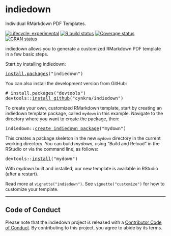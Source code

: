 <!-- README.md is generated from README.Rmd on GitHub Actions: do not edit by hand -->

# indiedown

Individual RMarkdown PDF Templates.

<!-- badges: start -->

[![Lifecycle: experimental](https://img.shields.io/badge/lifecycle-experimental-orange.svg)](https://lifecycle.r-lib.org/articles/stages.html#experimental) [![R build status](https://github.com/cynkra/indiedown/workflows/rcc/badge.svg)](https://github.com/cynkra/indiedown/actions) [![Coverage status](https://codecov.io/gh/cynkra/indiedown/branch/main/graph/badge.svg)](https://codecov.io/github/cynkra/indiedown?branch=master) [![CRAN status](https://www.r-pkg.org/badges/version/indiedown)](https://cran.r-project.org/package=indiedown)

<!-- badges: end -->

indiedown allows you to generate a customized RMarkdown PDF template in a few basic steps.

Start by installing indiedown:

<pre class='chroma'>
<span class='nf'><a href='https://rdrr.io/r/utils/install.packages.html'>install.packages</a></span><span class='o'>(</span><span class='s'>"indiedown"</span><span class='o'>)</span></pre>

You can also install the development version from GitHub:

<pre class='chroma'>
<span class='c'># install.packages("devtools")</span>
<span class='nf'>devtools</span><span class='nf'>::</span><span class='nf'><a href='https://devtools.r-lib.org//reference/remote-reexports.html'>install_github</a></span><span class='o'>(</span><span class='s'>"cynkra/indiedown"</span><span class='o'>)</span></pre>

To create your own, customized RMarkdown template, start by creating an indiedown template package, called `mydown` in this example. Navigate to the directory where you want to create the package, then:

<pre class='chroma'>
<span class='nf'>indiedown</span><span class='nf'>::</span><span class='nf'><a href='https://cynkra.github.io/indiedown/reference/create_indiedown_package.html'>create_indiedown_package</a></span><span class='o'>(</span><span class='s'>"mydown"</span><span class='o'>)</span></pre>

This creates a package skeleton in the new `mydown` directory in the current working directory. You can build *mydown*, using “Build and Reload” in the RStudio or via the command line, as follows:

<pre class='chroma'>
<span class='nf'>devtools</span><span class='nf'>::</span><span class='nf'><a href='https://devtools.r-lib.org//reference/install.html'>install</a></span><span class='o'>(</span><span class='s'>"mydown"</span><span class='o'>)</span></pre>

With *mydown* built and installed, our new template is available in RStudio (after a restart).

Read more at `vignette("indiedown")`. See `vignette("customize")` for how to customize your template.

------------------------------------------------------------------------

## Code of Conduct

Please note that the indiedown project is released with a [Contributor Code of Conduct](https://cynkra.github.io/indiedown/CODE_OF_CONDUCT.html). By contributing to this project, you agree to abide by its terms.
